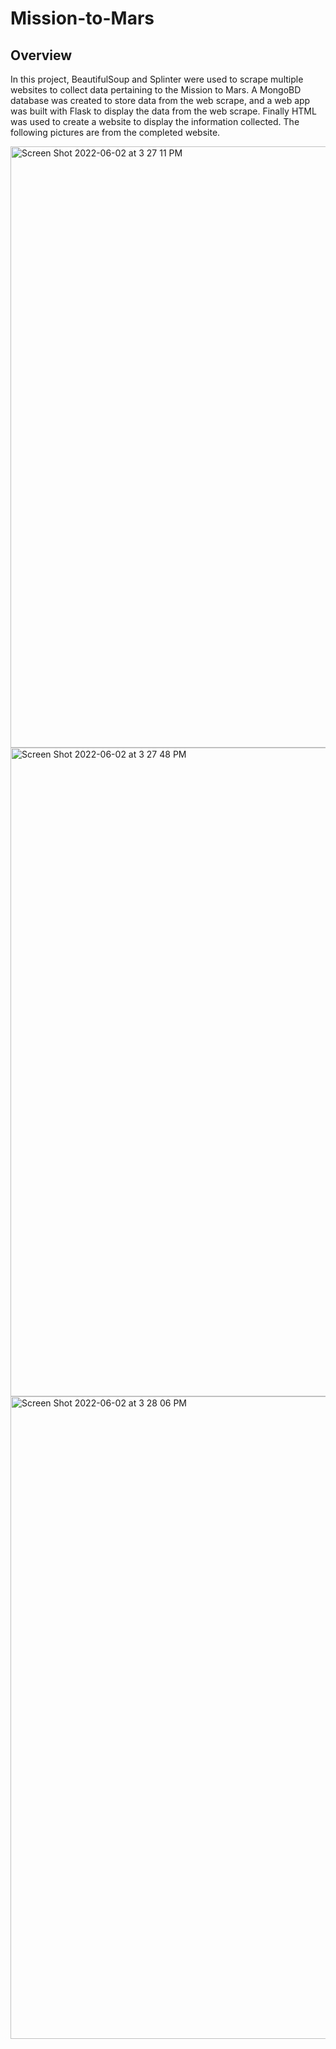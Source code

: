 # Mission-to-Mars

## Overview
In this project, BeautifulSoup and Splinter were used to scrape multiple websites to collect data pertaining to the Mission to Mars. A MongoBD database was created to store data from the web scrape, and a web app was built with Flask to display the data from the web scrape. Finally HTML was used to create a website to display the information collected. The following pictures are from the completed website.

<img width="962" alt="Screen Shot 2022-06-02 at 3 27 11 PM" src="https://user-images.githubusercontent.com/101693004/171743865-161ca4cc-7c46-4895-a5a7-5ebc3e272d82.png">

<img width="1038" alt="Screen Shot 2022-06-02 at 3 27 48 PM" src="https://user-images.githubusercontent.com/101693004/171743883-bcef7e1b-d92d-453e-bbb8-dba12deb291f.png">

<img width="1028" alt="Screen Shot 2022-06-02 at 3 28 06 PM" src="https://user-images.githubusercontent.com/101693004/171743901-3e627acb-44b3-430e-b02b-76037e634c89.png">

